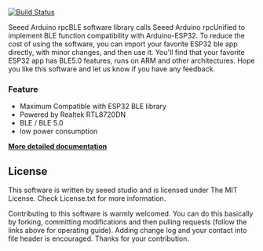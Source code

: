  [![Build Status](https://travis-ci.com/Seeed-Studio/Seeed-Arduino-Rpc-Ble.svg?branch=master)](https://travis-ci.com/Seeed-Studio/Seeed-Arduino-Rpc-Ble)

Seeed Arduino rpcBLE software library calls Seeed Arduino rpcUnified to implement BLE function compatibility with Arduino-ESP32. To reduce the cost of using the software, you can import your favorite ESP32 ble app directly, with minor changes, and then use it. You'll find that your favorite ESP32 app has BLE5.0 features, runs on ARM and other architectures.  Hope you like this software and let us know if you have any feedback.

### **Feature**

- Maximum Compatible with ESP32 BLE library
- Powered by Realtek RTL8720DN
- BLE / BLE 5.0
- low power consumption


[**More detailed documentation**](https://wiki.seeedstudio.com/Wio-Terminal-Bluetooth-Overview/)

## **License**

This software is written by seeed studio and is licensed under The MIT License. Check License.txt for more information.

Contributing to this software is warmly welcomed. You can do this basically by forking, committing modifications and then pulling requests (follow the links above for operating guide). Adding change log and your contact into file header is encouraged. Thanks for your contribution.
